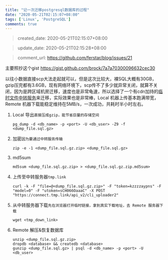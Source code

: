 ```yaml
---
title: "记一次迁移postgresql数据库的过程"
date: "2020-05-21T02:15:07+08:00"
tags: ['Linux', 'PostgreSQL']
comments: true
---
```


> created_date: 2020-05-21T02:15:07+08:00

> update_date: 2020-05-21T02:15:28+08:00

> comment_url: https://github.com/ferstar/blog/issues/21

主要照抄这个gist https://gist.github.com/brock/7a7a70300096632cec30

以往小数据直接scp大法走起就可以，但是这次比较大，裸SQL大概有30GB，gzip压完都有3.6GB，现有网络环境下，scp传不了多少就异常关闭，就算不关闭，因为是跨区域机房迁移，速度也是非常龟速，所以选择了一个有cdn加持的[临时文件中转服务](https://app.tmp.link)来迁移，实际效果也是非常棒，Local 机器上传基本跑满带宽，Remote 机器下载能稳定维持在5MB/s，一次成功，共耗时半小时左右。

1. Local 导出`直接压成gzip，能节省巨量的存储空间`

    `pg_dump -d <db_name> -p <port> -U <db_user> -Z9 -f <dump_file.sql.gz>`

2. 加密`因为要通过中转服务传输`

    `zip -e -1 <dump_file.sql.gz.zip> <dump_file.sql.gz>`

3. md5sum

    `md5sum <dump_file.sql.gz.zip> > <dump_file.sql.gz.zip.md5sum>`

4. 上传至中转服务器`tmp.link`

    `curl -k -F "file=@<dump_file.sql.gz.zip>" -F "token=kzzzzaypns" -F "model=0" -F "utoken=sCH066OaaaC" -X POST "https://connect.tmp.link/api_v2/cli_uploader2"`

5. 从中转服务器下载`先在浏览器打开临时链接，拿到真实下载地址，去 Remote 服务器下载`

    `wget <tmp_down_link>`

6. Remote 解压&恢复数据库

    ```shell
    unzip <dump_file.sql.gz.zip>
    dropdb <database> && createdb <database>
    gunzip <dump_file.sql.gz> | psql -d <db_name> -p <port> -U <db_user>
    ```

